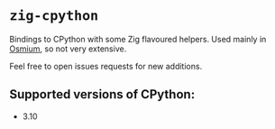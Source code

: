 # `zig-cpython`

Bindings to CPython with some Zig flavoured helpers. Used mainly in [Osmium](https://github.com/Rexicon226/Osmium), so not very extensive. 

Feel free to open issues requests for new additions.

## Supported versions of CPython:
- 3.10